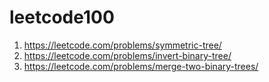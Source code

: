 # leetcode100
1. https://leetcode.com/problems/symmetric-tree/
2. https://leetcode.com/problems/invert-binary-tree/
3. https://leetcode.com/problems/merge-two-binary-trees/
